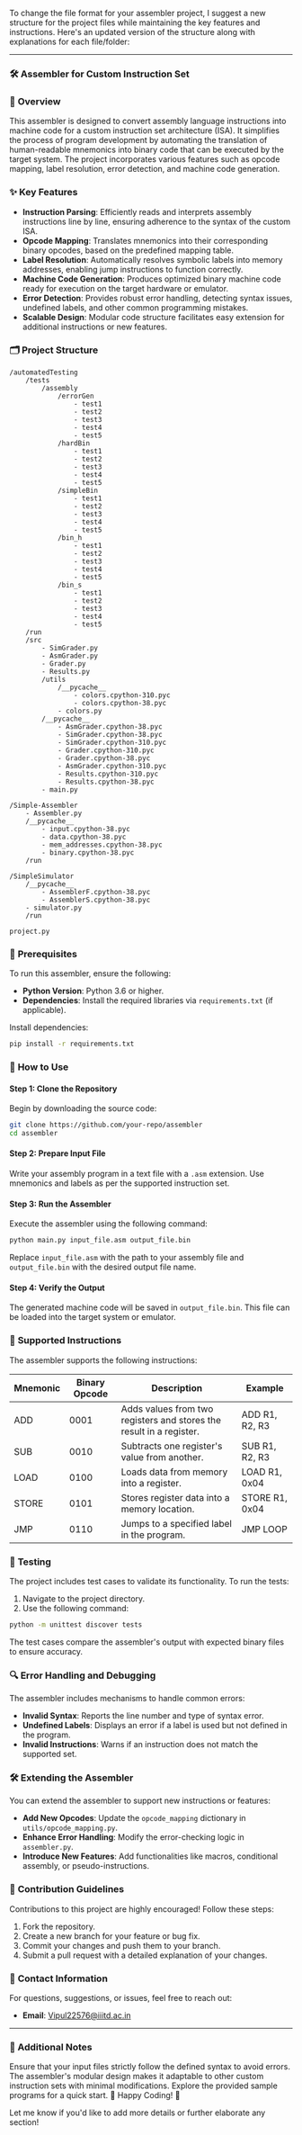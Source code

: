 To change the file format for your assembler project, I suggest a new structure for the project files while maintaining the key features and instructions. Here's an updated version of the structure along with explanations for each file/folder:

---

### 🛠️ **Assembler for Custom Instruction Set**  
### 📜 **Overview**  
This assembler is designed to convert assembly language instructions into machine code for a custom instruction set architecture (ISA). It simplifies the process of program development by automating the translation of human-readable mnemonics into binary code that can be executed by the target system. The project incorporates various features such as opcode mapping, label resolution, error detection, and machine code generation.

### ✨ **Key Features**  
- **Instruction Parsing**: Efficiently reads and interprets assembly instructions line by line, ensuring adherence to the syntax of the custom ISA.
- **Opcode Mapping**: Translates mnemonics into their corresponding binary opcodes, based on the predefined mapping table.
- **Label Resolution**: Automatically resolves symbolic labels into memory addresses, enabling jump instructions to function correctly.
- **Machine Code Generation**: Produces optimized binary machine code ready for execution on the target hardware or emulator.
- **Error Detection**: Provides robust error handling, detecting syntax issues, undefined labels, and other common programming mistakes.
- **Scalable Design**: Modular code structure facilitates easy extension for additional instructions or new features.

### 🗂 **Project Structure**

```plaintext
/automatedTesting
    /tests
        /assembly
            /errorGen
                - test1
                - test2
                - test3
                - test4
                - test5
            /hardBin
                - test1
                - test2
                - test3
                - test4
                - test5
            /simpleBin
                - test1
                - test2
                - test3
                - test4
                - test5
            /bin_h
                - test1
                - test2
                - test3
                - test4
                - test5
            /bin_s
                - test1
                - test2
                - test3
                - test4
                - test5
    /run
    /src
        - SimGrader.py
        - AsmGrader.py
        - Grader.py
        - Results.py
        /utils
            /__pycache__
                - colors.cpython-310.pyc
                - colors.cpython-38.pyc
            - colors.py
        /__pycache__
            - AsmGrader.cpython-38.pyc
            - SimGrader.cpython-38.pyc
            - SimGrader.cpython-310.pyc
            - Grader.cpython-310.pyc
            - Grader.cpython-38.pyc
            - AsmGrader.cpython-310.pyc
            - Results.cpython-310.pyc
            - Results.cpython-38.pyc
        - main.py

/Simple-Assembler
    - Assembler.py
    /__pycache__
        - input.cpython-38.pyc
        - data.cpython-38.pyc
        - mem_addresses.cpython-38.pyc
        - binary.cpython-38.pyc
    /run

/SimpleSimulator
    /__pycache__
        - AssemblerF.cpython-38.pyc
        - AssemblerS.cpython-38.pyc
    - simulator.py
    /run

project.py

```

### 🔧 **Prerequisites**  
To run this assembler, ensure the following:
- **Python Version**: Python 3.6 or higher.
- **Dependencies**: Install the required libraries via `requirements.txt` (if applicable).

Install dependencies:
```bash
pip install -r requirements.txt
```

### 🚀 **How to Use**  
#### Step 1: Clone the Repository  
Begin by downloading the source code:
```bash
git clone https://github.com/your-repo/assembler
cd assembler
```

#### Step 2: Prepare Input File  
Write your assembly program in a text file with a `.asm` extension. Use mnemonics and labels as per the supported instruction set.

#### Step 3: Run the Assembler  
Execute the assembler using the following command:
```bash
python main.py input_file.asm output_file.bin
```
Replace `input_file.asm` with the path to your assembly file and `output_file.bin` with the desired output file name.

#### Step 4: Verify the Output  
The generated machine code will be saved in `output_file.bin`. This file can be loaded into the target system or emulator.

### 📜 **Supported Instructions**

The assembler supports the following instructions:

| Mnemonic | Binary Opcode | Description | Example |
|----------|---------------|-------------|---------|
| ADD      | 0001          | Adds values from two registers and stores the result in a register. | ADD R1, R2, R3 |
| SUB      | 0010          | Subtracts one register's value from another. | SUB R1, R2, R3 |
| LOAD     | 0100          | Loads data from memory into a register. | LOAD R1, 0x04 |
| STORE    | 0101          | Stores register data into a memory location. | STORE R1, 0x04 |
| JMP      | 0110          | Jumps to a specified label in the program. | JMP LOOP |

### 🧪 **Testing**  
The project includes test cases to validate its functionality. To run the tests:
1. Navigate to the project directory.
2. Use the following command:
```bash
python -m unittest discover tests
```
The test cases compare the assembler's output with expected binary files to ensure accuracy.

### 🔍 **Error Handling and Debugging**  
The assembler includes mechanisms to handle common errors:
- **Invalid Syntax**: Reports the line number and type of syntax error.
- **Undefined Labels**: Displays an error if a label is used but not defined in the program.
- **Invalid Instructions**: Warns if an instruction does not match the supported set.

### 🛠 **Extending the Assembler**  
You can extend the assembler to support new instructions or features:
- **Add New Opcodes**: Update the `opcode_mapping` dictionary in `utils/opcode_mapping.py`.
- **Enhance Error Handling**: Modify the error-checking logic in `assembler.py`.
- **Introduce New Features**: Add functionalities like macros, conditional assembly, or pseudo-instructions.

### 🤝 **Contribution Guidelines**  
Contributions to this project are highly encouraged! Follow these steps:
1. Fork the repository.
2. Create a new branch for your feature or bug fix.
3. Commit your changes and push them to your branch.
4. Submit a pull request with a detailed explanation of your changes.

### 📧 **Contact Information**  
For questions, suggestions, or issues, feel free to reach out:
- **Email**: Vipul22576@iiitd.ac.in

---

### 📌 Additional Notes
Ensure that your input files strictly follow the defined syntax to avoid errors.
The assembler's modular design makes it adaptable to other custom instruction sets with minimal modifications.
Explore the provided sample programs for a quick start.
🌟 Happy Coding! 🌟

Let me know if you'd like to add more details or further elaborate any section!







